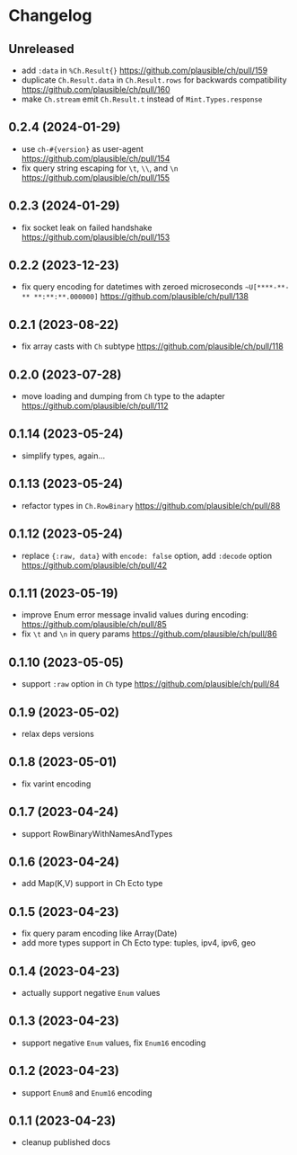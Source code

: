 # Changelog

## Unreleased

- add `:data` in `%Ch.Result{}` https://github.com/plausible/ch/pull/159
- duplicate `Ch.Result.data` in `Ch.Result.rows` for backwards compatibility https://github.com/plausible/ch/pull/160
- make `Ch.stream` emit `Ch.Result.t` instead of `Mint.Types.response`

## 0.2.4 (2024-01-29)

- use `ch-#{version}` as user-agent https://github.com/plausible/ch/pull/154
- fix query string escaping for `\t`, `\\`, and `\n` https://github.com/plausible/ch/pull/155 

## 0.2.3 (2024-01-29)

- fix socket leak on failed handshake https://github.com/plausible/ch/pull/153

## 0.2.2 (2023-12-23)

- fix query encoding for datetimes with zeroed microseconds `~U[****-**-** **:**:**.000000]` https://github.com/plausible/ch/pull/138

## 0.2.1 (2023-08-22)

- fix array casts with `Ch` subtype https://github.com/plausible/ch/pull/118

## 0.2.0 (2023-07-28)

- move loading and dumping from `Ch` type to the adapter https://github.com/plausible/ch/pull/112

## 0.1.14 (2023-05-24)

- simplify types, again...

## 0.1.13 (2023-05-24)

- refactor types in `Ch.RowBinary` https://github.com/plausible/ch/pull/88

## 0.1.12 (2023-05-24)

- replace `{:raw, data}` with `encode: false` option, add `:decode` option https://github.com/plausible/ch/pull/42

## 0.1.11 (2023-05-19)

- improve Enum error message invalid values during encoding: https://github.com/plausible/ch/pull/85
- fix `\t` and `\n` in query params https://github.com/plausible/ch/pull/86

## 0.1.10 (2023-05-05)

- support `:raw` option in `Ch` type https://github.com/plausible/ch/pull/84

## 0.1.9 (2023-05-02)

- relax deps versions

## 0.1.8 (2023-05-01)

- fix varint encoding

## 0.1.7 (2023-04-24)

- support RowBinaryWithNamesAndTypes

## 0.1.6 (2023-04-24)

- add Map(K,V) support in Ch Ecto type

## 0.1.5 (2023-04-23)

- fix query param encoding like Array(Date)
- add more types support in Ch Ecto type: tuples, ipv4, ipv6, geo

## 0.1.4 (2023-04-23)

- actually support negative `Enum` values

## 0.1.3 (2023-04-23)

- support negative `Enum` values, fix `Enum16` encoding

## 0.1.2 (2023-04-23)

- support `Enum8` and `Enum16` encoding

## 0.1.1 (2023-04-23)

- cleanup published docs
